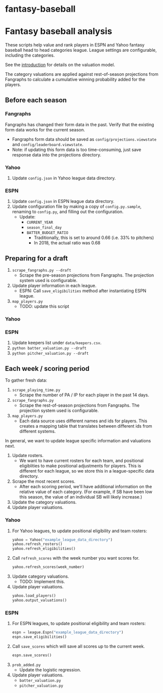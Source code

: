 # fantasy-baseball

# Fantasy baseball analysis

These scripts help value and rank players in ESPN and Yahoo fantasy baseball head to head categories league. League settings are configurable, including the categories.

See the [introduction](INTRO.md) for details on the valuation model.

The category valuations are applied against rest-of-season projections from Fangraphs to calculate a cumulative winning probability added for the players.

## Before each season

### Fangraphs

Fangraphs has changed their form data in the past. Verify that the existing form data works for the current season.

* Fangraphs form data should be saved as `config/projections.viewstate` and `config/leaderboard.viewstate`.
* Note: if updating this form data is too time-consuming, just save response data into the projections directory.

### Yahoo

1. Update `config.json` in Yahoo league data directory.

### ESPN

1. Update `config.json` in ESPN league data directory.
1. Update configuration file by making a copy of `config.py.sample`, renaming to `config.py`, and filling out the configuration.
    * Update:
        * `CURRENT_YEAR`
        * `season_final_day`
        * `BATTER_BUDGET_RATIO`
            * Traditionally, this is set to around 0.66 (i.e. 33% to pitchers)
            * In 2018, the actual ratio was 0.68

## Preparing for a draft

1. `scrape_fangraphs.py --draft`
    * Scrape the pre-season projections from Fangraphs. The projection system used is configurable.
1. Update player information in each league.
    * ESPN: Call `save_eligibilities` method after instantiating ESPN league.
1. `map_players.py`
    * TODO: update this script

### Yahoo

### ESPN

1. Update keepers list under `data/keepers.csv`.
1. `python batter_valuation.py --draft`
1. `python pitcher_valuation.py --draft`

## Each week / scoring period

To gather fresh data:

1. `scrape_playing_time.py`
    * Scrape the number of PA / IP for each player in the past 14 days.
1. `scrape_fangraphs.py`
    * Scrape the rest-of-season projections from Fangraphs. The projection system used is configurable.
1. `map_players.py`
    * Each data source uses different names and ids for players. This creates a mapping table that translates between different ids from different systems.

In general, we want to update league specific information and valuations next.
1. Update rosters.
    * We want to have current rosters for each team, and positional eligiblities to make positional adjustments for players. This is different for each league, so we store this in a league-specific data directory.
1. Scrape the most recent scores.
    * After each scoring period, we'll have additional information on the relative value of each category. (For example, if SB have been low this season, the value of an individual SB will likely increase.)
1. Update the category valuations.
1. Update player valuations.

### Yahoo

1. For Yahoo leagues, to update positional eligibility and team rosters:
    ```python
    yahoo = Yahoo("example_league_data_directory")
    yahoo.refresh_rosters()
    yahoo.refresh_eligibilities()
    ```
1. Call `refresh_scores` with the week number you want scores for.
    ```python
    yahoo.refresh_scores(week_number)
    ```
1. Update category valuations.
    * TODO: Implement this.
1. Update player valuations.
    ```python
    yahoo.load_players()
    yahoo.output_valuations()
    ```

### ESPN

1. For ESPN leagues, to update positional eligibility and team rosters:
    ```python
    espn = league.Espn("example_league_data_directory")
    espn.save_eligibilities()
    ```
1. Call `save_scores` which will save all scores up to the current week.
    ```python
    espn.save_scores()
    ```
1. `prob_added.py`
    * Update the logistic regression.
1. Update player valuations.
    * `batter_valuation.py`
    * `pitcher_valuation.py`
